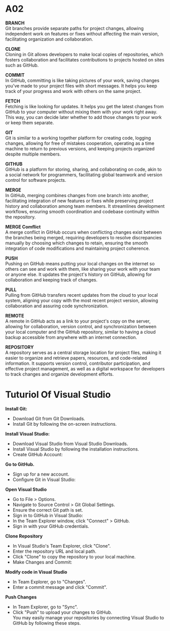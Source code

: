 # A02

**BRANCH**<br>
Git branches provide separate paths for project changes, allowing independent work on features or fixes without affecting the main version, facilitating organization and collaboration.

**CLONE** <br>
Cloning in Git allows developers to make local copies of repositories, which fosters collaboration and facilitates contributions to projects hosted on sites such as GitHub.

**COMMIT**<br>
In GitHub, committing is like taking pictures of your work, saving changes you've made to your project files with short messages. It helps you keep track of your progress and work with others on the same project.


**FETCH**<br>
Fetching is like looking for updates. It helps you get the latest changes from GitHub to your computer without mixing them with your work right away. This way, you can decide later whether to add those changes to your work or keep them separate.

**GIT**<br>
Git is similar to a working together platform for creating code, logging changes, allowing for free of mistakes cooperation, operating as a time machine to return to previous versions, and keeping projects organized despite multiple members.

**GITHUB**<br>
GitHub is a platform for storing, sharing, and collaborating on code, akin to a social network for programmers, facilitating global teamwork and version control for software projects.

 **MERGE**<br>
In GitHub, merging combines changes from one branch into another, facilitating integration of new features or fixes while preserving project history and collaboration among team members. It streamlines development workflows, ensuring smooth coordination and codebase continuity within the repository.

**MERGE Comflict**<br>
A merge conflict in GitHub occurs when conflicting changes exist between the branches being merged, requiring developers to resolve discrepancies manually by choosing which changes to retain, ensuring the smooth integration of code modifications and maintaining project coherence.

**PUSH**<br>
Pushing on GitHub means putting your local changes on the internet so others can see and work with them, like sharing your work with your team or anyone else. It updates the project's history on GitHub, allowing for collaboration and keeping track of changes.

**PULL**<br>
Pulling from GitHub transfers recent updates from the cloud to your local system, aligning your copy with the most recent project version, allowing collaboration and assuring code synchronization.


**REMOTE**<br>
A remote in GitHub acts as a link to your project's copy on the server, allowing for collaboration, version control, and synchronization between your local computer and the GitHub repository, similar to having a cloud backup accessible from anywhere with an internet connection.

**REPOSITORY**<br>
A repository serves as a central storage location for project files, making it easier to organize and retrieve papers, resources, and code-related information. It supports version control, contributor participation, and effective project management, as well as a digital workspace for developers to track changes and organize development efforts.

 # Tuturiol Of Visual Studio

**Install Git:**<br>

+ Download Git from Git Downloads.
+ Install Git by following the on-screen instructions.

**Install Visual Studio:**<br>
+ Download Visual Studio from Visual Studio Downloads.
+ Install Visual Studio by following the installation instructions.
+ Create GitHub Account:

**Go to GitHub.**<br>
+ Sign up for a new account.
+ Configure Git in Visual Studio:

**Open Visual Studio**<br>
+ Go to File > Options.
+ Navigate to Source Control > Git Global Settings.
+ Ensure the correct Git path is set.
+ Sign in to GitHub in Visual Studio:
+ In the Team Explorer window, click "Connect" > GitHub.
+ Sign in with your GitHub credentials.

**Clone Repository**<br>
+ In Visual Studio's Team Explorer, click "Clone".
+ Enter the repository URL and local path.
+ Click "Clone" to copy the repository to your local machine.
+ Make Changes and Commit:

**Modify code in Visual Studio**<br>
+ In Team Explorer, go to "Changes".
+ Enter a commit message and click "Commit".

**Push Changes**<br>

+ In Team Explorer, go to "Sync".
+ Click "Push" to upload your changes to GitHub.<br>
You may easily manage your repositories by connecting Visual Studio to GitHub by following these steps.





````````````````````````````````````````````````````
































































